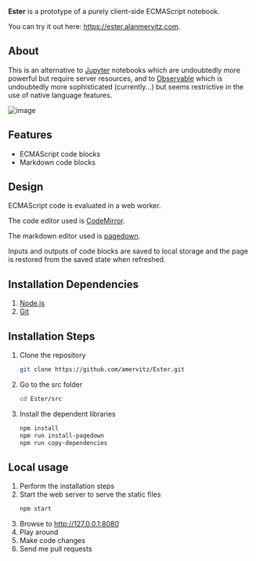 **Ester** is a prototype 
of a purely client-side ECMAScript notebook.

You can try it out here: https://ester.alanmervitz.com.

## About

This is an alternative to [Jupyter](https://jupyter.org/) notebooks which are undoubtedly more powerful but require server resources, and to [Observable](https://beta.observablehq.com/) which is undoubtedly more sophisticated (currently...) but seems restrictive in the use of native language features.

![image](https://user-images.githubusercontent.com/10599498/51791541-813cb480-216a-11e9-9fba-04a4df4c7d9c.png)

## Features
* ECMAScript code blocks
* Markdown code blocks

## Design
ECMAScript code is evaluated in a web worker.

The code editor used is [CodeMirror](https://codemirror.net/).

The markdown editor used is [pagedown](https://github.com/StackExchange/pagedown).

Inputs and outputs of code blocks are saved to local storage and the page is restored from the saved state when refreshed.

## Installation Dependencies
1. [Node.js](https://nodejs.org/en/)
2. [Git](https://git-scm.com/)

## Installation Steps
1. Clone the repository
   ``` sh
   git clone https://github.com/amervitz/Ester.git
   ```
2. Go to the src folder
   ``` sh
   cd Ester/src
   ``` 
3. Install the dependent libraries
   ``` sh
   npm install
   npm run install-pagedown
   npm run copy-dependencies
   ```
## Local usage
1. Perform the installation steps
2. Start the web server to serve the static files
   ``` sh
   npm start
   ```
3. Browse to http://127.0.0.1:8080
4. Play around
5. Make code changes
6. Send me pull requests